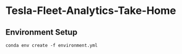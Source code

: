 # Tesla-Fleet-Analytics-Take-Home

<H2> Environment Setup </H2>

```
conda env create -f environment.yml

```
